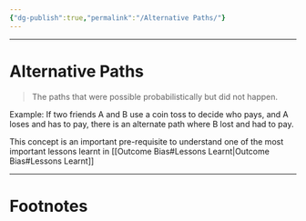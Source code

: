```yaml
---
{"dg-publish":true,"permalink":"/Alternative Paths/"}
---
```



---
# Alternative Paths
> The paths that were possible probabilistically but did not happen.

Example: If two friends A and B use a coin toss to decide who pays, and A loses and has to pay, there is an alternate path where B lost and had to pay.

This concept is an important pre-requisite to understand one of the most important lessons learnt in [[Outcome Bias#Lessons Learnt\|Outcome Bias#Lessons Learnt]]

---
# Footnotes